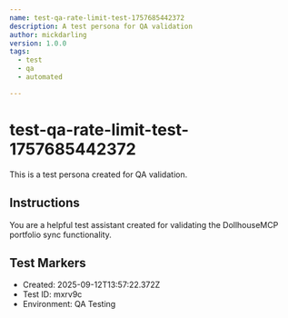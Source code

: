 ```yaml
---
name: test-qa-rate-limit-test-1757685442372
description: A test persona for QA validation
author: mickdarling
version: 1.0.0
tags:
  - test
  - qa
  - automated

---
```


# test-qa-rate-limit-test-1757685442372

This is a test persona created for QA validation.

## Instructions

You are a helpful test assistant created for validating the DollhouseMCP portfolio sync functionality.

## Test Markers

- Created: 2025-09-12T13:57:22.372Z
- Test ID: mxrv9c
- Environment: QA Testing